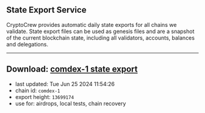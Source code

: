 ## State Export Service
CryptoCrew provides automatic daily state exports for all chains we validate. State export files can be used as genesis files and are a snapshot of the current blockchain state, including all validators, accounts, balances and delegations.

---
**Download: [comdex-1 state export](https://dl-eu2.ccvalidators.com/SERVICE/comdex/comdex-1_export_13699174.json)**
---

- last updated: Tue Jun 25 2024 11:54:26
- chain id: `comdex-1`
- export height: `13699174`
- use for: airdrops, local tests, chain recovery
